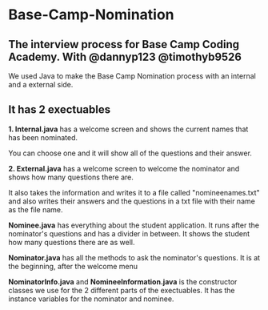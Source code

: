 # Base-Camp-Nomination

<h2>The interview process for Base Camp Coding Academy. With @dannyp123 @timothyb9526</h2>

<p>We used Java to make the Base Camp Nomination process with an internal and a external side.</p>

<h2> It has 2 exectuables</h2>

<p><b>1. Internal.java</b> has a welcome screen and shows the current names that has been nominated.</p>

<p> You can choose one and it will show all of the questions and their answer. </p>

<p><b>2. External.java</b> has a welcome screen to welcome the nominator and shows how many questions there are.</p>
  <p> It also takes the information and writes it to a file called "nomineenames.txt" and also writes their answers and the questions in a txt file with their name as the file name.</p>
  
  <p><b>Nominee.java</b> has everything about the student application. It runs after the nominator's questions and has a divider in between. It shows the student how many questions there are as well.</p>
  
 <p><b>Nominator.java</b> has all the methods to ask the nominator's questions. It is at the beginning, after the welcome menu </p>
 
 <p><b>NominatorInfo.java</b> and <b>NomineeInformation.java</b> is the constructor classes we use for the 2 different parts of the exectuables. It has the instance variables for the nominator and nominee. </p>

 




